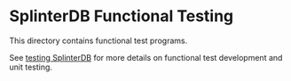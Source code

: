 # SplinterDB Functional Testing

This directory contains functional test programs.

See [testing SplinterDB](../../docs/testing.md)
for more details on functional test development and unit testing.
